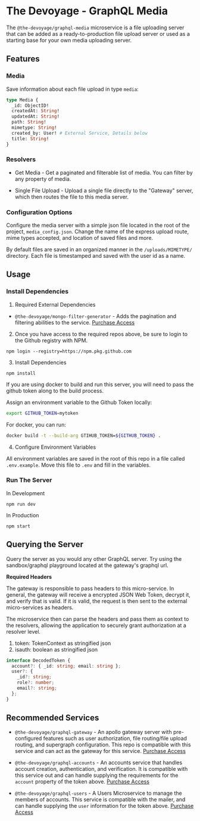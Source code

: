 # The Devoyage - GraphQL Media

The `@the-devoyage/graphql-media` microservice is a file uploading server that can be added as a ready-to-production file upload server or used as a starting base for your own media uploading server.

## Features

### Media

Save information about each file upload in type `media`:

```graphql
type Media {
  _id: ObjectID!
  createdAt: String!
  updatedAt: String!
  path: String!
  mimetype: String!
  created_by: User! # External Service, Details below
  title: String!
}
```

### Resolvers

- Get Media - Get a paginated and filterable list of media. You can filter by any property of media.

- Single File Upload - Upload a single file directly to the "Gateway" server, which then routes the file to this media server.

### Configuration Options

Configure the media server with a simple json file located in the root of the project, `media_config.json`. Change the name of the express upload route, mime types accepted, and location of saved files and more.

By default files are saved in an organized manner in the `/uploads/MIMETYPE/` directory. Each file is timestamped and saved with the user id as a name.

## Usage

### Install Dependencies

1. Required External Dependencies

- `@the-devoyage/mongo-filter-generator` - Adds the pagination and filtering abilities to the service. [Purchase Access](https://basetools.io/checkout/vyOL9ATx)

2. Once you have access to the required repos above, be sure to login to the Github registry with NPM.

```
npm login --registry=https://npm.pkg.github.com
```

3. Install Dependencies

```
npm install
```

If you are using docker to build and run this server, you will need to pass the github token along to the build process.

Assign an environment variable to the Github Token locally:

```bash
export GITHUB_TOKEN=mytoken
```

For docker, you can run:

```bash
docker build -t --build-arg GTIHUB_TOKEN=${GITHUB_TOKEN} .
```

4. Configure Environment Variables

All environment variables are saved in the root of this repo in a file called `.env.example`. Move this file to `.env` and fill in the variables.

### Run The Server

In Development

```
npm run dev
```

In Production

```
npm start
```

## Querying the Server

Query the server as you would any other GraphQL server. Try using the sandbox/graphql playground located at the gateway's graphql url.

**Required Headers**

The gateway is responsible to pass headers to this micro-service. In general, the gateway will receive a encrypted JSON Web Token, decrypt it, and verify that is valid. If it is valid, the request is then sent to the external micro-services as headers.

The microservice then can parse the headers and pass them as context to the resolvers, allowing the application to securely grant authorization at a resolver level.

1. token: TokenContext as stringified json
2. isauth: boolean as stringified json

```ts
interface DecodedToken {
  account?: { _id: string; email: string };
  user?: {
    _id?: string;
    role?: number;
    email?: string;
  };
}
```

## Recommended Services

- `@the-devoyage/graphql-gateway` - An apollo gateway server with pre-configured features such as user authorization, file routing/file upload routing, and supergraph configuration. This repo is compatible with this service and can act as the gateway for this service. [Purchase Access](https://basetools.io/checkout/XGUVNNGr)

- `@the-devoyage/graphql-accounts` - An accounts service that handles account creation, authentication, and verification. It is compatible with this service out and can handle supplying the requirements for the `account` property of the token above. [Purchase Access](https://basetools.io/checkout/v0cv56df)

- `@the-devoyage/graphql-users` - A Users Microservice to manage the members of accounts. This service is compatible with the mailer, and can handle supplying the `user` information for the token above. [Purchase Access](https://basetools.io/checkout/dQe81uv0)
